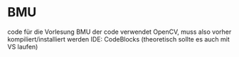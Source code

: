 # BMU
code für die Vorlesung BMU
der code verwendet OpenCV, muss also vorher kompiliert/installiert werden
IDE: CodeBlocks (theoretisch sollte es auch mit VS laufen)
